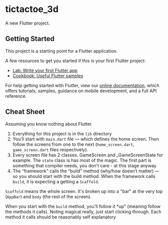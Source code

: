# tictactoe_3d

A new Flutter project.

## Getting Started

This project is a starting point for a Flutter application.

A few resources to get you started if this is your first Flutter project:

- [Lab: Write your first Flutter app](https://flutter.io/docs/get-started/codelab)
- [Cookbook: Useful Flutter samples](https://flutter.io/docs/cookbook)

For help getting started with Flutter, view our 
[online documentation](https://flutter.io/docs), which offers tutorials, 
samples, guidance on mobile development, and a full API reference.

Cheat Sheet
-----------
Assuming you know nothing about Flutter

1. Everything for this project is in the `lib` directory
2. You’ll start with `main.dart` file — which defines the home screen. Then follow the screens from one to the next (`home_screen.dart`, `game_screen.dart` files respectively).
3. Every screen file has 2 classes. GameScreen and _GameScreenState for example. The `state` class is has most of the magic. The first part is something that compiler needs, you don’t care - at this stage anyway
4. The “framework” calls the “build” method (why/how doesn’t matter) — so you should start with the build method. When the framework calls `build`, it is expecting a getting a `Scaffold`.

`Scaffold` means the whole screen. It's broken up into a "bar" at the very top (`AppBar`) and `body` (the rest of the screen).

When you start with the `build` method, you'll follow it *up" (meaning follow the methods it calls). Noting magical really, just start clicking through. Each method it calls should be reasonably self explanatory

